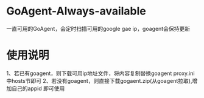 # GoAgent-Always-available
一直可用的GoAgent，会定时扫描可用的google gae ip，goagent会保持更新

# 使用说明
1、若已有goagent，则下载可用ip地址文件，将内容复制替换goagent proxy.ini中hosts节即可
2、若没有goagent，则直接下载gogaent.zip(从goagent拉取),增加自己的appid 即可使用
